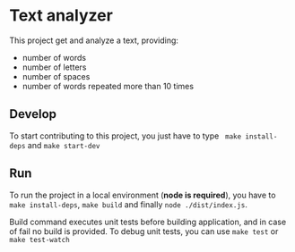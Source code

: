 # Text analyzer

This project get and analyze a text, providing:
- number of words
- number of letters
- number of spaces
- number of words repeated more than 10 times

## Develop

To start contributing to this project, you just have to type ``
make install-deps`` and ``make start-dev``

## Run
To run the project in a local environment (**node is required**), you have to  ``
make install-deps``, ``make build`` and finally  ``node ./dist/index.js``. 

Build command executes unit tests before building application, and in case of fail no build is provided. To debug unit tests, you can use `make test` or `make test-watch`